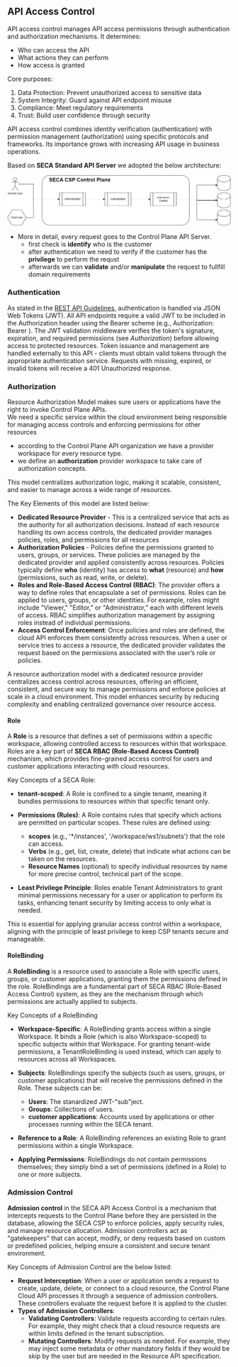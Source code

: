 ## **API Access Control**

API access control manages API access permissions through authentication and authorization mechanisms. It determines:
- Who can access the API
- What actions they can perform
- How access is granted

Core purposes:
1. Data Protection: Prevent unauthorized access to sensitive data
2. System Integrity: Guard against API endpoint misuse
3. Compliance: Meet regulatory requirements
4. Trust: Build user confidence through security

API access control combines identity verification (authentication) with permission management (authorization) using specific protocols and frameworks. Its importance grows with increasing API usage in business operations.

Based on **SECA Standard API Server** we adopted the below architecture:

![API Access Control](./pic/API%20Access%20Control.png)

- More in detail, every request goes to the Control Plane API Server. 
  - first check is **identify** who is the customer
  - after authentication we need to verify if the customer has the **privilege** to perform the requst
  - afterwards we can **validate** and/or **manipulate** the request to fullfill domain requirements

### **Authentication**

As stated in the [REST API Guidelines](./rest-api-guidelines.md), authentication is handled via JSON Web Tokens (JWT). All API endpoints require a valid JWT to be included in the Authorization header using the Bearer scheme (e.g., Authorization: Bearer <token>). The JWT validation middleware verifies the token's signature, expiration, and required permissions (see *Authorization*) before allowing access to protected resources. Token issuance and management are handled externally to this API - clients must obtain valid tokens through the appropriate authentication service. Requests with missing, expired, or invalid tokens will receive a 401 Unauthorized response.

### **Authorization**

Resource Authorization Model makes sure users or applications have the right to invoke Control Plane APIs. <br/>We need a specific service within the cloud environment being responsible for managing access controls and enforcing permissions for other resources
- according to the Control Plane API organization we have a  provider workspace for every resource type.
- we define an **authorization** provider workspace to take care of authorization concepts.

 This model centralizes authorization logic, making it scalable, consistent, and easier to manage across a wide range of resources.

 The Key Elements of this model are listed below:

 - **Dedicated Resource Provider** - This is a centralized service that acts as the authority for all authorization decisions. Instead of each resource handling its own access controls, the dedicated provider manages policies, roles, and permissions for all resources
 - **Authorization Policies** - Policies define the permissions granted to users, groups, or services. These policies are managed by the dedicated provider and applied consistently across resources. Policies typically define **who** (identity) has access to **what** (resource) and **how** (permissions, such as read, write, or delete).
- **Roles and Role-Based Access Control (RBAC)**: The provider offers a way to define roles that encapsulate a set of permissions. Roles can be applied to users, groups, or other identities. For example, roles might include "Viewer," "Editor," or "Administrator," each with different levels of access. RBAC simplifies authorization management by assigning roles instead of individual permissions.
- **Access Control Enforcement**: Once policies and roles are defined, the cloud API enforces them consistently across resources. When a user or service tries to access a resource, the dedicated provider validates the request based on the permissions associated with the user’s role or policies.

A resource authorization model with a dedicated resource provider centralizes access control across resources, offering an efficient, consistent, and secure way to manage permissions and enforce policies at scale in a cloud environment. This model enhances security by reducing complexity and enabling centralized governance over resource access.

#### Role

A **Role** is a resource that defines a set of permissions within a specific workspace, allowing controlled access to resources within that workspace. Roles are a key part of **SECA RBAC (Role-Based Access Control)** mechanism, which provides fine-grained access control for users and customer applications interacting with cloud resources.

Key Concepts of a SECA Role:
- **tenant-scoped**: A Role is confined to a single tenamt, meaning it bundles permissions to resources within that specific tenant only. 

- **Permissions (Rules)**: A Role contains rules that specify which actions are permitted on particular scopes. These rules are defined using:
  - **scopes** (e.g., '*/instances', '/workspace/ws1/subnets') that the role can access.
  - **Verbs** (e.g., get, list, create, delete) that indicate what actions can be taken on the resources.
  - **Resource Names** (optional) to specify individual resources by name for more precise control, technical part of the scope.

- **Least Privilege Principle**: Roles enable Tenant Administrators to grant minimal permissions necessary for a user or application to perform its tasks, enhancing tenant security by limiting access to only what is needed.

This is essential for applying granular access control within a workspace, aligning with the principle of least privilege to keep CSP tenants secure and manageable.

#### RoleBinding

A **RoleBinding** is a resource used to associate a Role with specific users, groups, or customer applications, granting them the permissions defined in the role. RoleBindings are a fundamental part of SECA RBAC (Role-Based Access Control) system, as they are the mechanism through which permissions are actually applied to subjects.

Key Concepts of a RoleBinding
- **Workspace-Specific**: A RoleBinding grants access within a single Workspace. It binds a Role (which is also Workspace-scoped) to specific subjects within that Workspace. For granting tenant-wide permissions, a TenantRoleBinding is used instead, which can apply to resources across all Workspaces.

- **Subjects**: RoleBindings specify the subjects (such as users, groups, or customer applications) that will receive the permissions defined in the Role. These subjects can be:
  - **Users**: The stanardized JWT-"sub"ject.
  - **Groups**: Collections of users.
  - **customer applications**: Accounts used by applications or other processes running within the SECA tenant.
- **Reference to a Role**: A RoleBinding references an existing Role to grant permissions within a single Workspace.
- **Applying Permissions**: RoleBindings do not contain permissions themselves; they simply bind a set of permissions (defined in a Role) to one or more subjects.

### **Admission Control**

**Admission control** in the SECA API Access Control is a mechanism that intercepts requests to the Control Plane before they are persisted in the database, allowing the SECA CSP to enforce policies, apply security rules, and manage resource allocation. Admission controllers act as "gatekeepers" that can accept, modify, or deny requests based on custom or predefined policies, helping ensure a consistent and secure tenant environment.

Key Concepts of Admission Control are the below listed:
- **Request Interception**: When a user or application sends a request to create, update, delete, or connect to a cloud resource, the Control Plane Cloud API processes it through a sequence of admission controllers. These controllers evaluate the request before it is applied to the cluster.
- **Types of Admission Controllers**:
  - **Validating Controllers**: Validate requests according to certain rules. For example, they might check that a cloud resource requests are within limits defined in the tenant subscription.
  - **Mutating Controllers**: Modify requests as needed. For example, they may inject some metadata or other mandatory fields if they would be skip by the user but are needed in the Resource API specification.
